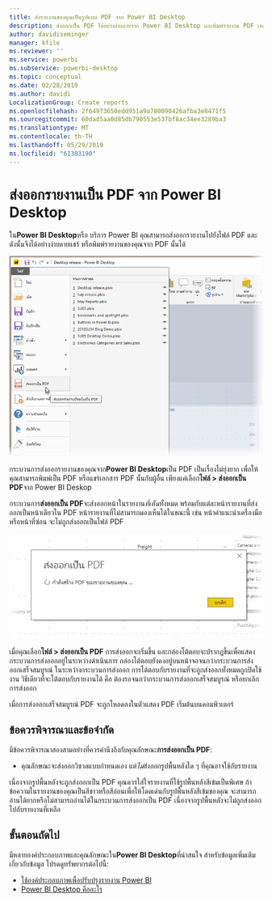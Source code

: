 ```yaml
---
title: ส่งรายงานของคุณเป็นรูปแบบ PDF จาก Power BI Desktop
description: ส่งออกเป็น PDF ได้อย่างง่ายดายจาก Power BI Desktop และพิมพ์รายงาน PDF เหล่านั้นได้อย่างง่ายดาย
author: davidiseminger
manager: kfile
ms.reviewer: ''
ms.service: powerbi
ms.subservice: powerbi-desktop
ms.topic: conceptual
ms.date: 02/28/2019
ms.author: davidi
LocalizationGroup: Create reports
ms.openlocfilehash: 2f64973650edd951a9a780090426afba3e8471f5
ms.sourcegitcommit: 60dad5aa0d85db790553e537bf8ac34ee3289ba3
ms.translationtype: MT
ms.contentlocale: th-TH
ms.lasthandoff: 05/29/2019
ms.locfileid: "61303190"
---
```

# <a name="export-reports-to-pdf-from-power-bi-desktop"></a>ส่งออกรายงานเป็น PDF จาก Power BI Desktop
ใน**Power BI Desktop**หรือ บริการ Power BI คุณสามารถส่งออกรายงานไปยังไฟล์ PDF และดังนั้นจึงได้อย่างง่ายดายแชร์ หรือพิมพ์รายงานของคุณจาก PDF นั้นได้

![ส่งออกเป็น PDF](media/desktop-export-to-pdf/export-to-pdf_01.png)

กระบวนการส่งออกรายงานของคุณจาก**Power BI Desktop**เป็น PDF เป็นเรื่องไม่ยุ่งยาก เพื่อให้คุณสามารถพิมพ์เป็น PDF หรือแชร์เอกสาร PDF นั้นกับผู้อื่น เพียงแค่เลือก**ไฟล์ > ส่งออกเป็น PDF**จาก Power BI Deskop

กระบวนการ**ส่งออกเป็น PDF**จะส่งออกหน้าในรายงาน*ที่เห็น*ทั้งหมด พร้อมกับแต่ละหน้ารายงานที่ส่งออกเป็นหน้าเดียวใน PDF หน้ารายงานที่ไม่สามารถมองเห็นได้ในขณะนี้ เช่น หน้าคำแนะนำเครื่องมือหรือหน้าที่ซ่อน จะไม่ถูกส่งออกเป็นไฟล์ PDF 

![กำลังส่งออกเป็น PDF](media/desktop-export-to-pdf/export-to-pdf_02.png)

เมื่อคุณเลือก**ไฟล์ > ส่งออกเป็น PDF** การส่งออกจะเริ่มขึ้น และกล่องโต้ตอบจะปรากฏขึ้นเพื่อแสดงกระบวนการส่งออกอยู่ในระหว่างดำเนินการ กล่องโต้ตอบยังคงอยู่บนหน้าจอจนกว่ากระบวนการส่งออกเสร็จสมบูรณ์ ในระหว่างกระบวนการส่งออก การโต้ตอบกับรายงานที่จะถูกส่งออกทั้งหมดถูกปิดใช้งาน วิธีเดียวที่จะโต้ตอบกับรายงานได้ คือ ต้องรอจนกว่ากระบวนการส่งออกเสร็จสมบูรณ์ หรือยกเลิกการส่งออก 

เมื่อการส่งออกเสร็จสมบูรณ์ PDF จะถูกโหลดลงในตัวแสดง PDF เริ่มต้นบนคอมพิวเตอร์ 

## <a name="considerations-and-limitations"></a>ข้อควรพิจารณาและข้อจำกัด
มีข้อควรพิจารณาสองสามอย่างที่ควรคำนึงถึงกับคุณลักษณะ**การส่งออกเป็น PDF**:

* คุณลักษณะจะส่งออกวิชวลแบบกำหนดเอง แต่*ไม่*ส่งออกรูปพื้นหลังใด ๆ ที่คุณอาจใช้กับรายงาน

เนื่องจากรูปพื้นหลังจะถูกส่งออกเป็น PDF คุณควรใส่ใจรายงานที่ใช้รูปพื้นหลังสีเข้มเป็นพิเศษ ถ้าข้อความในรายงานของคุณเป็นสีขาวหรือสีอ่อนเพื่อให้โดดเด่นกับรูปพื้นหลังสีเข้มของคุณ จะสามารถอ่านได้ยากหรือไม่สามารถอ่านได้ในกระบวนการส่งออกเป็น PDF เนื่องจากรูปพื้นหลังจะไม่ถูกส่งออกไปกับรายงานที่เหลือ 



## <a name="next-steps"></a>ขั้นตอนถัดไป
มีหลายองค์ประกอบภาพและคุณลักษณะใน**Power BI Desktop**ที่น่าสนใจ สำหรับข้อมูลเพิ่มเติมเกี่ยวกับข้อมูล โปรดดูทรัพยากรต่อไปนี้:

* [ใช้องค์ประกอบภาพเพื่อปรับปรุงรายงาน Power BI](desktop-visual-elements-for-reports.md)
* [Power BI Desktop คืออะไร](desktop-what-is-desktop.md)



